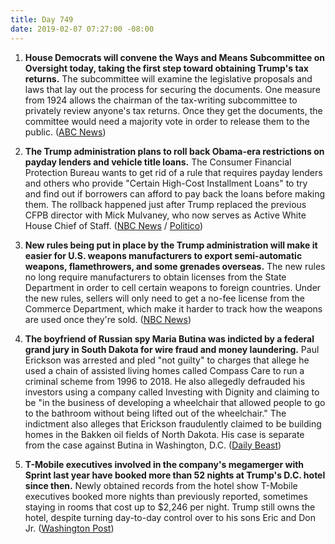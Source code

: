 ```yaml
---
title: Day 749
date: 2019-02-07 07:27:00 -08:00
---
```


1. **House Democrats will convene the Ways and Means Subcommittee on Oversight today, taking the first step toward obtaining Trump's tax returns.** The subcommittee will examine the legislative proposals and laws that lay out the process for securing the documents. One measure from 1924 allows the chairman of the tax-writing subcommittee to privately review anyone's tax returns. Once they get the documents, the committee would need a majority vote in order to release them to the public. ([ABC News](https://abcnews.go.com/Politics/house-democrats-1st-step-obtain-trumps-tax-returns/story?id=60899702))

2. **The Trump administration plans to roll back Obama-era restrictions on payday lenders and vehicle title loans.** The Consumer Financial Protection Bureau wants to get rid of a rule that requires payday lenders and others who provide "Certain High-Cost Installment Loans" to try and find out if borrowers can afford to pay back the loans before making them. The rollback happened just after Trump replaced the previous CFPB director with Mick Mulvaney, who now serves as Active White House Chief of Staff. ([NBC News](https://www.nbcnews.com/news/us-news/cfpb-announces-it-will-roll-back-obama-era-restrictions-payday-n968471) / [Politico](https://www.politico.com/story/2019/02/06/maxine-waters-payday-lenders-1152678))

3. **New rules being put in place by the Trump administration will make it easier for U.S. weapons manufacturers to export semi-automatic weapons, flamethrowers, and some grenades overseas.** The new rules no long require manufacturers to obtain licenses from the State Department in order to cell certain weapons to foreign countries. Under the new rules, sellers will only need to get a no-fee license from the Commerce Department, which make it harder to track how the weapons are used once they're sold. ([NBC News](https://www.nbcnews.com/politics/white-house/new-trump-rules-make-it-easier-u-s-gun-makers-n968601))

4. **The boyfriend of Russian spy Maria Butina was indicted by a federal grand jury in South Dakota for wire fraud and money laundering.** Paul Erickson was arrested and pled "not guilty" to charges that allege he used a chain of assisted living homes called Compass Care to run a criminal scheme from 1996 to 2018. He also allegedly defrauded his investors using a company called Investing with Dignity and claiming to be "in the business of developing a wheelchair that allowed people to go to the bathroom without being lifted out of the wheelchair." The indictment also alleges that Erickson fraudulently claimed to be building homes in the Bakken oil fields of North Dakota. His case is separate from the case against Butina in Washington, D.C. ([Daily Beast](https://www.thedailybeast.com/paul-erickson-russian-agent-maria-butinas-boyfriend-indicted-for-fraud))

5. **T-Mobile executives involved in the company's megamerger with Sprint last year have booked more than 52 nights at Trump's D.C. hotel since then.** Newly obtained records from the hotel show T-Mobile executives booked more nights than previously reported, sometimes staying in rooms that cost up to $2,246 per night. Trump still owns the hotel, despite turning day-to-day control over to his sons Eric and Don Jr. ([Washington Post](http://www.washingtonpost.com/politics/t-mobile-executives-seeking-merger-approval-booked-more-than-52-nights-at-trumps-hotel--more-than-previously-known/2019/02/06/cd6fa7e6-29ca-11e9-b011-d8500644dc98_story.html))